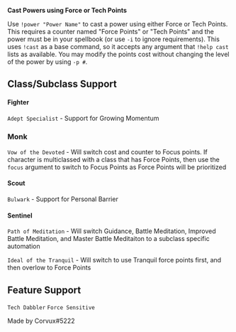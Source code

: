 **Cast Powers using Force or Tech Points**

Use `!power "Power Name"` to cast a power using either Force or Tech Points. This requires a counter named "Force Points" or "Tech Points" and the power must be in your spellbook (or use `-i` to ignore requirements). This uses `!cast` as a base command, so it accepts any argument that `!help cast` lists as available.  You may modify the points cost without changing the level of the power by using `-p #`.

## Class/Subclass Support

#### Fighter
`Adept Specialist` - Support for Growing Momentum

### Monk
`Vow of the Devoted` - Will switch cost and counter to Focus points. If character is multiclassed with a class that has Force Points, then use the `focus` argument to switch to Focus Points as Force Points will be prioritized

#### Scout
`Bulwark` - Support for Personal Barrier

#### Sentinel

`Path of Meditation` - Will switch Guidance, Battle Meditation, Improved Battle Meditation, and Master Battle Meditaiton to a subclass specific automation

`Ideal of the Tranquil` - Will switch to use Tranquil force points first, and then overlow to Force Points


## Feature Support

`Tech Dabbler`
`Force Sensitive`

Made by Corvux#5222